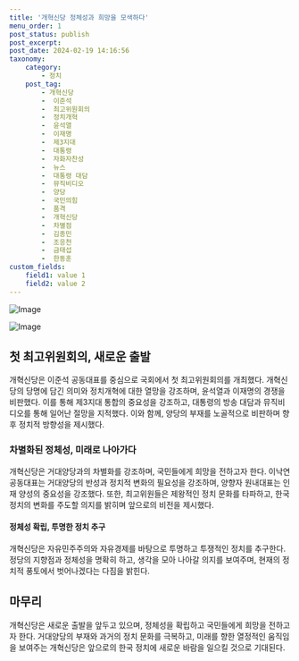 ```yaml
---
title: '개혁신당 정체성과 희망을 모색하다'
menu_order: 1
post_status: publish
post_excerpt: 
post_date: 2024-02-19 14:16:56
taxonomy:
    category:
        - 정치
    post_tag:
        - 개혁신당
        -  이준석
        -  최고위원회의
        -  정치개혁
        -  윤석열
        -  이재명
        -  제3지대
        -  대통령
        -  자화자찬성
        -  뉴스
        -  대통령 대담
        -  뮤직비디오
        -  양당
        -  국민의힘
        -  품격
        -  개혁신당
        -  차별점
        -  김종민
        -  조응천
        -  금태섭
        -  한동훈
custom_fields:
    field1: value 1
    field2: value 2
---
```


![Image](https://imgnews.pstatic.net/image/057/2024/02/13/0001798942_001_20240213110601219.jpg?type=w647)

![Image](https://imgnews.pstatic.net/image/057/2024/02/13/0001798942_002_20240213110601280.jpg?type=w647)

## 첫 최고위원회의, 새로운 출발
개혁신당은 이준석 공동대표를 중심으로 국회에서 첫 최고위원회의를 개최했다. 개혁신당의 당명에 담긴 의미와 정치개혁에 대한 열망을 강조하며, 윤석열과 이재명의 경쟁을 비판했다. 이를 통해 제3지대 통합의 중요성을 강조하고, 대통령의 방송 대담과 뮤직비디오를 통해 일어난 절망을 지적했다. 이와 함께, 양당의 부재를 노골적으로 비판하며 향후 정치적 방향성을 제시했다.
### 차별화된 정체성, 미래로 나아가다
개혁신당은 거대양당과의 차별화를 강조하며, 국민들에게 희망을 전하고자 한다. 이낙연 공동대표는 거대양당의 반성과 정치적 변화의 필요성을 강조하며, 양향자 원내대표는 인재 양성의 중요성을 강조했다. 또한, 최고위원들은 제왕적인 정치 문화를 타파하고, 한국 정치의 변화를 주도할 의지를 밝히며 앞으로의 비전을 제시했다.
#### 정체성 확립, 투명한 정치 추구
개혁신당은 자유민주주의와 자유경제를 바탕으로 투명하고 투쟁적인 정치를 추구한다. 정당의 지향점과 정체성을 명확히 하고, 생각을 모아 나아갈 의지를 보여주며, 현재의 정치적 풍토에서 벗어나겠다는 다짐을 밝힌다.
## 마무리
개혁신당은 새로운 출발을 앞두고 있으며, 정체성을 확립하고 국민들에게 희망을 전하고자 한다. 거대양당의 부재와 과거의 정치 문화를 극복하고, 미래를 향한 열정적인 움직임을 보여주는 개혁신당은 앞으로의 한국 정치에 새로운 바람을 일으킬 것으로 기대된다.
